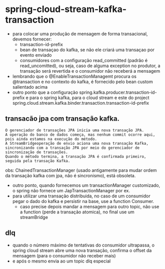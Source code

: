# spring-cloud-stream-kafka-transaction

- para colocar uma produção de mensagem de forma transacional, devemos fornecer:
  - transaction-id-prefix 
  - bean de transaçao do kafka, se não ele criará uma transaçao por evento enviado
  - consumidores com a configuração read_committed (padrão é read_uncomitted), ou seja, caso de alguma exception no produtor, a transação será revertida e o consumidor não receberá a mensagem
- lembrando que o @EnableTransactionManagemt procura os @transaction e no contexto do kafka, é fornecido pelo bean custom salientado acima
- outro ponto que a configuração spring.kafka.producer.transaction-id-prefix e para o spring kafka, para o cloud stream e este do project spring.cloud.stream.kafka.binder.transaction.transaction-id-prefix

## transacão jpa com transação kafka.
```
O gerenciador de transações JPA inicia uma nova transação JPA.
A operação do banco de dados começa, mas nenhum commit ocorre aqui, pois ainda estamos na execução do método.
A StreamBridgeoperação de envio aciona uma nova transação Kafka, sincronizando com a transação JPA por meio do gerenciador de sincronização de transações.
Quando o método termina, a transação JPA é confirmada primeiro, seguida pela transação Kafka.
```
obs:  ChainedTransactionManager (usado antigamente para mudar ordem  da transação kafka com jpa, não é sincronismo), está obsoleta.
- outro ponto, quando fornecemos um transactionManager customizado, o spring não fornece um JapTransactionManager por ex.
- para utilizar uma transação distribuida, no caso de um consumidor pegar o dado do kafka e persistir na base, use a function Consumer.
  - caso precise depois mandar a mensagem para outro topic, não use a function (perde a transação atomica), no final use um streamBridge 


## dlq
- quando o número máximo de tentativas do consumidor ultrapassa, o spring cloud stream abre uma nova transação, confirma o offset da mensagem (para o consumidor não receber mais)
- e após o mesmo envia ao um topic dlq especial